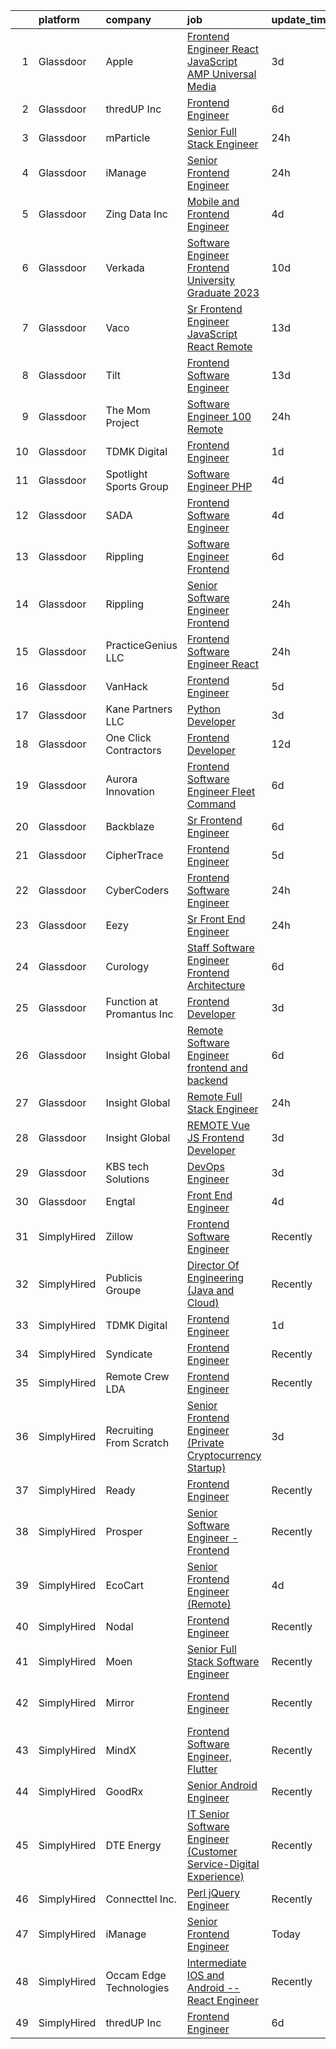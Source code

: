 

|    | platform    | company                   | job                                                                                                                                                                                                                                                                                                                                                                                                                                                                                                                                                                                                                                                                                                                                                                                                                                                                                                                                                                                                                                                                                                                                                                                                                                                                                                                                                                                                              | update_time   | location                   |
|---:|:------------|:--------------------------|:-----------------------------------------------------------------------------------------------------------------------------------------------------------------------------------------------------------------------------------------------------------------------------------------------------------------------------------------------------------------------------------------------------------------------------------------------------------------------------------------------------------------------------------------------------------------------------------------------------------------------------------------------------------------------------------------------------------------------------------------------------------------------------------------------------------------------------------------------------------------------------------------------------------------------------------------------------------------------------------------------------------------------------------------------------------------------------------------------------------------------------------------------------------------------------------------------------------------------------------------------------------------------------------------------------------------------------------------------------------------------------------------------------------------|:--------------|:---------------------------|
|  1 | Glassdoor   | Apple                     | [Frontend Engineer  React  JavaScript   AMP Universal Media](https://www.glassdoor.com/partner/jobListing.htm?pos=103&ao=1110586&s=58&guid=000001828168107a82c55a7754a783a8&src=GD_JOB_AD&t=SR&vt=w&cs=1_ffc4a76f&cb=1660028457460&jobListingId=1008054989868&cpc=F41FEAB56D215062&jrtk=3-0-1ga0mg45jklsu801-1ga0mg464gajv800-e5ef1dedff027660--6NYlbfkN0BvKrLyj5gPmtZO9T8euul8TCxuuKNOtzRJOomxnwSEodTz2Bc-sPZlC5mDe-NOaJjYIQikQ9Ep4TzSqGzPSqOkqOIoabUruQreZnw1nni-Idlo1byW5KnsqOjBh2dFey3WWQxIEZvkQrpFPoPp0a4dhv9N-UxpRJfzFuSetpqJHXh4qrJngrzAVFVoa9cK3biB8QUFNJjKnxLChpVWV0GAcyN-XgUZhM4Tu95IwYTWBQo5_91Ksf_CioHh3UnmlSdFcKXTHH3wQPHaFE_xhleweVRvqx8kBOVn9WKjgy6_J_Q7sk_fpUOk9XHjlqKZd8jLoiEOLGhfXYRAVqARjBc7R72dUtFW8aeLXyOKu3Jb1ffQ585LAHbT0v7yoBkdytSk3Bwl6Vy0T3wntAHPZDh0jHkKWlCaML0xuqyXKVS_EMgE9wZYe7sSqXjFcKN0PU6o2aRkKUJKsUeQoWS1HjcWekCg_lB1k8wCY4pgzI7JEls2WMX67oC4PO1KHlrhCUwv8l9W1BfIxEWS_VRYLZqcAixLqkhFAlczQ_P__aHQk67NBrrgksJZFQ5nrkEU4SsUNNxTaAQmRWGfe0LfpMXfpIAXR-ATUJCrR1w32bGYOsvefYhf9_YeX3o9zhyerL91hpvD_P3JQRtdG5of7z3jnWx8IWE4wy8ELa17jlP2JtC_2fJdhOHWrLfcXHisyI86Mh0S5iiK-pYhfk2N93RKQ438AommXeqZvrPMLhp84vB9L8ueB9KNwm2y3vbtDPi16bEll1KZY_knsVX3EOSZTltrO5IUv-MbhC39eVMlMvi4TeEg5DfvCBfK8j-6UXqTCky4vg2-OpCKOLBYviWU9P0XqDYTA8z1H8dLG7PB7UJ2wEX9XBAljTm9Oa6vSfHls8CCxVerlOAySCGGB9L8x-dB26-uSw0pOECCs_ZDUSUvWZO2b2jWiP7-iX-Vt_HaE1Zx5UaTP553yVZP1vXEjDsKouO05_Wj0pbul_J8F-iCHaPOaoAS) | 3d            | San Diego, CA              |
|  2 | Glassdoor   | thredUP Inc               | [Frontend Engineer](https://www.glassdoor.com/partner/jobListing.htm?pos=113&ao=1136043&s=58&guid=000001828168107a82c55a7754a783a8&src=GD_JOB_AD&t=SR&vt=w&cs=1_14545646&cb=1660028457462&jobListingId=1008048313764&jrtk=3-0-1ga0mg45jklsu801-1ga0mg464gajv800-4bf6c360fd6832a1-)                                                                                                                                                                                                                                                                                                                                                                                                                                                                                                                                                                                                                                                                                                                                                                                                                                                                                                                                                                                                                                                                                                                               | 6d            | Remote                     |
|  3 | Glassdoor   | mParticle                 | [Senior Full Stack Engineer](https://www.glassdoor.com/partner/jobListing.htm?pos=108&ao=1110586&s=58&guid=000001828168107a82c55a7754a783a8&src=GD_JOB_AD&t=SR&vt=w&ea=1&cs=1_9fc97b2b&cb=1660028457462&jobListingId=1008060678077&cpc=4B86475FAF393599&jrtk=3-0-1ga0mg45jklsu801-1ga0mg464gajv800-16b993c3deab13cf--6NYlbfkN0As4jd5aSKiW_uIisjgg29AJq4kDcBvocvbMwgV2qt84RZnmGr_1l1iBSOC78XtD-ieKEvIY9gNBg88atMD_yTEvmNkWBZzXqxglfcxPTSDRMGlkRP8QNWV0_ntJnsE9CWGN-5z7NzG8axF4ezqIljLiZ1IR3NE82Zg9VjW07YzshrR-P4sXgA8BdTkzwIMamYHrV36WU-FSpCxSrqLM6jotbc8TnprZvtrmSnBsqS8yxBsW69mCjKNHNvbVUa41CVW1XVGro3W0YXqQVElgit6pOMan2FMrKBbnZMV2JJV9yncojQiQc-krnr0F1FHgJLo10GBlYd82RM6zwQ8aLTW5Eit28OeRAHD7OP0drZKHUXLj_kvsliIDTqGAiuRECTWp9xoO39Xwjk1-lsxh6zo-lrrczE-LMRFR5Y73c2gIFHBcYGhfS_zo2XyUs4MKRqa9lJjBgkDfKBfZoHu7qJwdJcmwN9uiN399EX1XHJ5qcZeOy6vODY2sD6Bg90ZnDi2sW4QZXXK9bOhWPGzHFYO)                                                                                                                                                                                                                                                                                                                                                                                                                                                                                                                            | 24h           | Remote                     |
|  4 | Glassdoor   | iManage                   | [Senior Frontend Engineer](https://www.glassdoor.com/partner/jobListing.htm?pos=123&ao=1136043&s=58&guid=000001828168107a82c55a7754a783a8&src=GD_JOB_AD&t=SR&vt=w&ea=1&cs=1_93724a7c&cb=1660028457463&jobListingId=1008060490484&jrtk=3-0-1ga0mg45jklsu801-1ga0mg464gajv800-356bdf717fb31e22-)                                                                                                                                                                                                                                                                                                                                                                                                                                                                                                                                                                                                                                                                                                                                                                                                                                                                                                                                                                                                                                                                                                                   | 24h           | Remote                     |
|  5 | Glassdoor   | Zing Data  Inc            | [Mobile and Frontend Engineer](https://www.glassdoor.com/partner/jobListing.htm?pos=126&ao=1136043&s=58&guid=000001828168107a82c55a7754a783a8&src=GD_JOB_AD&t=SR&vt=w&ea=1&cs=1_8d11994e&cb=1660028457463&jobListingId=1008053391249&jrtk=3-0-1ga0mg45jklsu801-1ga0mg464gajv800-079892801db4b23c-)                                                                                                                                                                                                                                                                                                                                                                                                                                                                                                                                                                                                                                                                                                                                                                                                                                                                                                                                                                                                                                                                                                               | 4d            | Remote                     |
|  6 | Glassdoor   | Verkada                   | [Software Engineer  Frontend   University Graduate 2023](https://www.glassdoor.com/partner/jobListing.htm?pos=124&ao=1136043&s=58&guid=000001828168107a82c55a7754a783a8&src=GD_JOB_AD&t=SR&vt=w&cs=1_98c90b09&cb=1660028457463&jobListingId=1008038920471&jrtk=3-0-1ga0mg45jklsu801-1ga0mg464gajv800-76b9207756f79568-)                                                                                                                                                                                                                                                                                                                                                                                                                                                                                                                                                                                                                                                                                                                                                                                                                                                                                                                                                                                                                                                                                          | 10d           | San Mateo, CA              |
|  7 | Glassdoor   | Vaco                      | [Sr Frontend Engineer  JavaScript React    Remote](https://www.glassdoor.com/partner/jobListing.htm?pos=107&ao=1110586&s=58&guid=000001828168107a82c55a7754a783a8&src=GD_JOB_AD&t=SR&vt=w&ea=1&cs=1_9a3ba1a4&cb=1660028457461&jobListingId=1008031194896&cpc=8795CF9063CD573D&jrtk=3-0-1ga0mg45jklsu801-1ga0mg464gajv800-0ac1d095036e0c2f--6NYlbfkN0D_sybMACCpf9B-677oK5j6rPldVB6BlrVvFjO_o-GJZbzuF-qh4PxErFUqfUsv_6tHpaGAjNec2kykbAi7NuC3xsFkOAoxg72hdh_QcjksI1d5EhjzP8hV6H2vu7d3MYXK5QZN9jWKdod6VRSNLU7kLlQ4pSg54IygaAmIJY6XzlQZAoUTztX7aWc0__hy0m7Af8NzQxx_MqUPOQx0NViWZLsrP8VlNlkcaLBpvFTgN6ME4YNX7tpMl566zXutXo7pSd7aM4XHF4jEhCjR_KukdDH-vKV9-CDrHEWHrqVoWMz5vR4kiR0AakKyCXNT4MNg996ylnVkhTPq-vzeD1Jnru8iHMTtqOIx2J6pUeR8omy4hYSyrXgQiqAH_dBD3RI-NLAVuN1KOXSM_buZURkZFBMlkjVMzJsRLw7Db6itoDQdnMWf1ECfqdcKSCWfnwtDAzG1rQOv3BILLN0Fp1zciOkgYQGaudAekpNTxyxAkCqWzwavDz5FgAqkX81mOy8UNL9mhMP3j4FDFDr9RzHnw4P30_SaHhK-imxHMVkpMA%3D%3D)                                                                                                                                                                                                                                                                                                                                                                                                                                                                          | 13d           | Remote                     |
|  8 | Glassdoor   | Tilt                      | [Frontend Software Engineer](https://www.glassdoor.com/partner/jobListing.htm?pos=129&ao=1136043&s=58&guid=000001828168107a82c55a7754a783a8&src=GD_JOB_AD&t=SR&vt=w&cs=1_96da1e63&cb=1660028457463&jobListingId=1008030792660&jrtk=3-0-1ga0mg45jklsu801-1ga0mg464gajv800-ebae5a08da702aee-)                                                                                                                                                                                                                                                                                                                                                                                                                                                                                                                                                                                                                                                                                                                                                                                                                                                                                                                                                                                                                                                                                                                      | 13d           | Remote                     |
|  9 | Glassdoor   | The Mom Project           | [Software Engineer  100  Remote ](https://www.glassdoor.com/partner/jobListing.htm?pos=101&ao=1110586&s=58&guid=000001828168107a82c55a7754a783a8&src=GD_JOB_AD&t=SR&vt=w&cs=1_9eb6d035&cb=1660028457459&jobListingId=1008060831082&cpc=1120CD366D53BFD9&jrtk=3-0-1ga0mg45jklsu801-1ga0mg464gajv800-acd80b9cc5a806e1--6NYlbfkN0BDp_epf89aHDQhKpPegNJQ_ldQpEFZQsM9OcONMGxWx6pU56EKHF58QjVdAUvn2gVxaSg2G5bZNzDAjOOxqMf86v1A1c6CLP8mu1Zgs3ueKH6X93R_4ptPqpJ5xiS6qqRRM1l9Y0ONTW3JhE5S8JlOIriSYAG90-IVbXiD0_FnziNwz3JsD90CyGPlExRVwibXJOHzNWp9DJ5QoZQoFtVRaduhdKYBh4ckwRvPAAYZhGGNBtYqfhTU4Idj6vI1HT-8tCO-shKgENCXv-dmsGDc_m1Mimhn6hDVfvx4k2-Ifq3pTNr1EHUpPfhIuv-osVGQJhB55iv-MfjEPJIhYvHTW6HvEY5fbHCtswl2Nr7gwxVV9ZCoPC-K_g8Imn7_mBe7_Djv-1uoA_P0jSw1jMmKQZMD2G1QCHOB-4B9Lx10b2QdL3YxosOwsLFab59wdg8UfzV022ukMaiUaNpU36uFbuj6C_UG1Gu8EIxTACFvn7TQZdfYAfa07t8hbwdjz_8mOwEYnJcpq_9QoCqvGbEv9_zDevloH2D0qTg3x71uZd2Or_t4nm2b_lXubCoM5cENdT4Liv-PBA%3D%3D)                                                                                                                                                                                                                                                                                                                                                                                                                                                                | 24h           | Remote                     |
| 10 | Glassdoor   | TDMK Digital              | [Frontend Engineer](https://www.glassdoor.com/partner/jobListing.htm?pos=115&ao=1136043&s=58&guid=000001828168107a82c55a7754a783a8&src=GD_JOB_AD&t=SR&vt=w&ea=1&cs=1_8fdf7c41&cb=1660028457462&jobListingId=1008058226524&jrtk=3-0-1ga0mg45jklsu801-1ga0mg464gajv800-ff64a2d30a04bba5-)                                                                                                                                                                                                                                                                                                                                                                                                                                                                                                                                                                                                                                                                                                                                                                                                                                                                                                                                                                                                                                                                                                                          | 1d            | Arlington, VA              |
| 11 | Glassdoor   | Spotlight Sports Group    | [Software Engineer   PHP](https://www.glassdoor.com/partner/jobListing.htm?pos=110&ao=1110586&s=58&guid=000001828168107a82c55a7754a783a8&src=GD_JOB_AD&t=SR&vt=w&cs=1_4e5a4e41&cb=1660028457461&jobListingId=1008054420472&cpc=9DC6E4D8324653EE&jrtk=3-0-1ga0mg45jklsu801-1ga0mg464gajv800-3af5e16f1f754961--6NYlbfkN0DG4ntHtB_rMsnfhgmnSvK2brktLme1L4SiDeJjQ-izrVOLqRJ5-yjEhSyAj73O13TCxVdkS1CXGe_7pV_OTuP4FkrAaYlfqkWruwadVnGCUoxAsnrNrYZ98jYrDcutsdGBeVjkjXHMkak_0nBcGP4vNDMEY1-1u4Dp5-YpXQdBIrUl_fpJ5XAXLQ5Hz0eEKS04iOoNZ9HXlFtr6fEolWC_P442D95v8GgtFuK5jr_9mKqu5RG8l_KJYoIxxIIKOA5DC6MY3alCTAhR39CjwtSOg1F1O7mVzcguIR7BD6u5EahDbVF1UCr2Pmz4LoaZiRKqhlfH3V8iEmL4ghcaXDIAVxjGuCtm6rEd2LBBJ0Ocb2eqn4szm8Pgulo3pEnHjVHQttepeDdjhPTzewwMJSMril9A-XYIno2_laz5En2WQ-d8UFN5mnDv4h_iDGtcd3v_haXWGQLVM29SYzm0BOQC7ZWFK5dUC5eB_6x8QttlyErxQw1dLjZBpUrw5gn51xZpFHvTSwFE-1zNhiQeGqTvFfBMHQGEv4lWqe-qTD2Y5sUO0sujvEMmk-yD_N8w8GuAcHaZXkeePcd4myxO-Zp_d12dxQvWeBf_f1NY8kVnHt-1zqCOVJpihZxJ62HrUxjRnjsvnVvzwMkCPT211fifsrNGKYuWsZG-tkO6KE8UvHkUYcoRWMkUKDC6UL14F_CejZF08779-qLGmyxnYJLTRpvCQGauolcqEFQKyzRtQn7w9Z1RIe4wL4zfHAtiHrrH7gA6wfR8QVR3xuz6qP25dlme3qWiBVc7zlRydvL5vnJCxNHHgBtlVPTx6V1Zz_DwHzK24NPNjKGC0rG25TTXhV9RT1U54PGnmraIzMGyK31eNsAnEXehO3SG9SV0UgXKH7Fu3zXVb--vKk9WvHxEgo8rv_PJsp8qVJ8OIpPNaBbq8yo8UtIdhEw5NkKfTXEM9S1ad57Eo5vPTZKCwqr5S0NSNIPkv0ip-fMDNv8fqA%3D%3D)                                        | 4d            | Remote                     |
| 12 | Glassdoor   | SADA                      | [Frontend Software Engineer](https://www.glassdoor.com/partner/jobListing.htm?pos=119&ao=1136043&s=58&guid=000001828168107a82c55a7754a783a8&src=GD_JOB_AD&t=SR&vt=w&ea=1&cs=1_a87ce8ad&cb=1660028457462&jobListingId=1008054167836&jrtk=3-0-1ga0mg45jklsu801-1ga0mg464gajv800-8ed830b48aabd828-)                                                                                                                                                                                                                                                                                                                                                                                                                                                                                                                                                                                                                                                                                                                                                                                                                                                                                                                                                                                                                                                                                                                 | 4d            | Los Angeles, CA            |
| 13 | Glassdoor   | Rippling                  | [Software Engineer   Frontend](https://www.glassdoor.com/partner/jobListing.htm?pos=125&ao=1136043&s=58&guid=000001828168107a82c55a7754a783a8&src=GD_JOB_AD&t=SR&vt=w&ea=1&cs=1_ad995d98&cb=1660028457463&jobListingId=1008048339788&jrtk=3-0-1ga0mg45jklsu801-1ga0mg464gajv800-ebcefbacf50529ee-)                                                                                                                                                                                                                                                                                                                                                                                                                                                                                                                                                                                                                                                                                                                                                                                                                                                                                                                                                                                                                                                                                                               | 6d            | New York, NY               |
| 14 | Glassdoor   | Rippling                  | [Senior Software Engineer   Frontend](https://www.glassdoor.com/partner/jobListing.htm?pos=120&ao=1136043&s=58&guid=000001828168107a82c55a7754a783a8&src=GD_JOB_AD&t=SR&vt=w&ea=1&cs=1_ecbf7899&cb=1660028457462&jobListingId=1008060449910&jrtk=3-0-1ga0mg45jklsu801-1ga0mg464gajv800-7a857327fafb1316-)                                                                                                                                                                                                                                                                                                                                                                                                                                                                                                                                                                                                                                                                                                                                                                                                                                                                                                                                                                                                                                                                                                        | 24h           | San Francisco, CA          |
| 15 | Glassdoor   | PracticeGenius LLC        | [Frontend Software Engineer  React ](https://www.glassdoor.com/partner/jobListing.htm?pos=121&ao=1136043&s=58&guid=000001828168107a82c55a7754a783a8&src=GD_JOB_AD&t=SR&vt=w&ea=1&cs=1_1cd30d85&cb=1660028457462&jobListingId=1008061171963&jrtk=3-0-1ga0mg45jklsu801-1ga0mg464gajv800-1810a164dc486582-)                                                                                                                                                                                                                                                                                                                                                                                                                                                                                                                                                                                                                                                                                                                                                                                                                                                                                                                                                                                                                                                                                                         | 24h           | Remote                     |
| 16 | Glassdoor   | VanHack                   | [Frontend Engineer](https://www.glassdoor.com/partner/jobListing.htm?pos=117&ao=1136043&s=58&guid=000001828168107a82c55a7754a783a8&src=GD_JOB_AD&t=SR&vt=w&cs=1_3e4e2121&cb=1660028457462&jobListingId=1008051122685&jrtk=3-0-1ga0mg45jklsu801-1ga0mg464gajv800-79b2f527b4dc7fc7-)                                                                                                                                                                                                                                                                                                                                                                                                                                                                                                                                                                                                                                                                                                                                                                                                                                                                                                                                                                                                                                                                                                                               | 5d            | San Diego, CA              |
| 17 | Glassdoor   | Kane Partners LLC         | [Python Developer](https://www.glassdoor.com/partner/jobListing.htm?pos=105&ao=1110586&s=58&guid=000001828168107a82c55a7754a783a8&src=GD_JOB_AD&t=SR&vt=w&ea=1&cs=1_17c413f6&cb=1660028457461&jobListingId=1008056240449&cpc=1FDE87803EF93CD3&jrtk=3-0-1ga0mg45jklsu801-1ga0mg464gajv800-1caad45a237b9ea5--6NYlbfkN0Cqv0TaXB1315BlNYUUsQBwFmZaS8YmtZW0EaZAmkSQkI28q_hhin9lCU3T-oIx3FmsRGBG9WLCdnsAk6l-aI6Art411ss9dr51mOUDDBFBibARVZ8Zub-xF5UHkzyqhuSDmAAWoaOiqASHow-a6yMiw_ZUlwKTcZddGlN5LMnlXVFEUuSr6Uy-SptqLxNKbXpqR2TxLWqW-LLrnWSaR37y7D7BjKUxnsNUOQkRYgv2Hf5fO6pbIlxk1qqdEnkDkkZAQSQZPRFIC1sXgnOYwTklJX8kWVTHCzajoLt9Tck_AFF61B3UzANRx_z5lGX_Cn24NaIhj9rRkKrA-LR_47ktFJBnu4LrdaKNEowkknvpM0R60kYSPNaUWq03WtiPSvaiz1pUFP__wq3E8NilXD4KHrcgdpJZ9EB2Qy-lICjHEXad2xGopBtl-vapFBlqHI-P-_yrysQTmrK5QStTz0Zk5IoA6PnoiwiMCtcAXzMxviEL3vP3X8Q_OFYOB8ewa0voldHS41RTrV0daIA9LbF8)                                                                                                                                                                                                                                                                                                                                                                                                                                                                                                                                      | 3d            | Remote                     |
| 18 | Glassdoor   | One Click Contractors     | [Frontend Developer](https://www.glassdoor.com/partner/jobListing.htm?pos=116&ao=1136043&s=58&guid=000001828168107a82c55a7754a783a8&src=GD_JOB_AD&t=SR&vt=w&ea=1&cs=1_e232d8de&cb=1660028457462&jobListingId=1008032829999&jrtk=3-0-1ga0mg45jklsu801-1ga0mg464gajv800-9570e631d3e99477-)                                                                                                                                                                                                                                                                                                                                                                                                                                                                                                                                                                                                                                                                                                                                                                                                                                                                                                                                                                                                                                                                                                                         | 12d           | Remote                     |
| 19 | Glassdoor   | Aurora Innovation         | [Frontend Software Engineer   Fleet Command](https://www.glassdoor.com/partner/jobListing.htm?pos=128&ao=1136043&s=58&guid=000001828168107a82c55a7754a783a8&src=GD_JOB_AD&t=SR&vt=w&ea=1&cs=1_acbed83b&cb=1660028457463&jobListingId=1008047215371&jrtk=3-0-1ga0mg45jklsu801-1ga0mg464gajv800-fb3fa1a424d1f368-)                                                                                                                                                                                                                                                                                                                                                                                                                                                                                                                                                                                                                                                                                                                                                                                                                                                                                                                                                                                                                                                                                                 | 6d            | Mountain View, CA          |
| 20 | Glassdoor   | Backblaze                 | [Sr  Frontend Engineer](https://www.glassdoor.com/partner/jobListing.htm?pos=127&ao=1136043&s=58&guid=000001828168107a82c55a7754a783a8&src=GD_JOB_AD&t=SR&vt=w&ea=1&cs=1_f4485014&cb=1660028457463&jobListingId=1008049006632&jrtk=3-0-1ga0mg45jklsu801-1ga0mg464gajv800-445c729edbd07e00-)                                                                                                                                                                                                                                                                                                                                                                                                                                                                                                                                                                                                                                                                                                                                                                                                                                                                                                                                                                                                                                                                                                                      | 6d            | San Mateo, CA              |
| 21 | Glassdoor   | CipherTrace               | [Frontend Engineer](https://www.glassdoor.com/partner/jobListing.htm?pos=118&ao=1136043&s=58&guid=000001828168107a82c55a7754a783a8&src=GD_JOB_AD&t=SR&vt=w&cs=1_04b40b45&cb=1660028457462&jobListingId=1008049986571&jrtk=3-0-1ga0mg45jklsu801-1ga0mg464gajv800-5a5f0582cf1610b7-)                                                                                                                                                                                                                                                                                                                                                                                                                                                                                                                                                                                                                                                                                                                                                                                                                                                                                                                                                                                                                                                                                                                               | 5d            | Remote                     |
| 22 | Glassdoor   | CyberCoders               | [Frontend Software Engineer](https://www.glassdoor.com/partner/jobListing.htm?pos=109&ao=1110586&s=58&guid=000001828168107a82c55a7754a783a8&src=GD_JOB_AD&t=SR&vt=w&ea=1&cs=1_9a692ae8&cb=1660028457462&jobListingId=1008060675697&cpc=6FC5BA77C9A4CD78&jrtk=3-0-1ga0mg45jklsu801-1ga0mg464gajv800-a7e18ca6278e704b--6NYlbfkN0CpFJQzrgRR8WqXWK1qKKEqALWJw739KlKqr2H-MSI4eoBlI4EFrmor2FYZMP3muM0Ub0ZhMW8URc0oHunfRCAnKeadCi6hQMXRmDLuRxBJbdPj4jFh6h051Ar1wBMc15VJabsJIoNulDme8whLnA2jJ9tUl3A0KTJG700Rvzc8VxrSgvCPbRyMhAaBRc5jPSIQ-c58l7urycFa785jQIEr43mpI-ttvW8Aonu75bfqda_pAKLpCo6Bjtu0JGpJfEm2HpbTUxEDeoLDDeXjZXTRHnEFNTkXIAHkZ95OgdkKNzhCNF55YajFn00ucvL-pOTjUxPXjPGr-KfDabBGszsmJCSBk-PpvWDPv0x7uSBYqGBFXrGLNI75uVyfu5d6y8-TWQHiF6K1ILcGUgidfdP4R4XCynonU07RM755HXmQ3cV8by-n-qTpNIt252RthA0fKvbiAXUYQBm3XXjdHt3dxSSSZxKGi1JoCvUBllYFd3hVIA61Wep5hdX6nl2VQJmNskqkzNMHh1y0TjqQIteMWPguAfH6fT3DhXJEquYJomcnPMvcoh_Z6C-np0GJcy2rGwdN0DBaJ_ntNB-PMtNjVkAYkpopDBhRZ1jp92qnyoJw44HSzEh1uVeP3VidHPiEaoyQOYvZ0BDBMhHA_1Bw7Xf61NYr2IYj6_kJtdLR50IP7v05O9rmufVoozRNnGSyjKy0X6_Yb6Xq77aUL1mIHzauKm65znC3vRbZRHgVfH8gGaM1ql8gXWrK_09xrVBmEr_U79AIvDM7DRiWSN5ZncaLrB2kTRy_AfR5Mn_FSvG6eZp6Yl53N8WgAqMjvz3auDLFV99eDM-HSjCmBlRFE7x5DqOkki5hJS7IJVCaD-to3r_YW8faH-ePkEuNEtJTpmHK_Xb4kCg-q_obQUhr2Q25eq0nXJANxZ5kFGTcr4td3Twowg7D6eB_E4oWe3Xjnn9neP2DadcfZsJ8XMt6Nh4cqNP6pdDBjtwLcRze2Q%3D%3D)                                | 24h           | Santa Monica, CA           |
| 23 | Glassdoor   | Eezy                      | [Sr  Front End Engineer](https://www.glassdoor.com/partner/jobListing.htm?pos=102&ao=1110586&s=58&guid=000001828168107a82c55a7754a783a8&src=GD_JOB_AD&t=SR&vt=w&ea=1&cs=1_0c908e54&cb=1660028457461&jobListingId=1008060479302&cpc=FAE5E775D180B2FB&jrtk=3-0-1ga0mg45jklsu801-1ga0mg464gajv800-05ac0afc7f7fde9d--6NYlbfkN0BdDHiSlq2TKVYTvK036ioTcRDjelCKzvFOpLFiF--0iSZ_aPeCW5NVFLeDaVrrC6epAkh6QfVpR9BRpnZYXwc1NKC5erMdJQluoLgrZEy4QsODGt7Tqel4mvPFlnMKG9gvyGfhrPQmXUxodxJwu78I5ZNyd_2skDsmN1AZQe5ExmEkOnFIe585AbEzEL-WAhw2bZ3Fz0LFXkUscP6zj-7myGeoMT-_VXoX4CCmWvaR5QHBOdItfAxs5zruTpR3YcVmIiGF1s-qmxPM0r3L_VR7LbhNmBRmeVozQjaTHiov5hpI5xYyaejrjs2IGiK1XUMYUIknDQSShuQnfXsd4VS5gClj9BYynXoyweehCWX5fS6Vr5tYLRbzuQzbVrBHzOkcP6cf4tD2_S_9wOXIGAYneCSqc4KFnl9-tXxCmdHRO6KhZg83x1lFlqo0OkGcVqx5wgkdSALGo9eBgrqP6r_49zHs79ZbLu8dBOeAtDBBz7YLvy5osvsa1xgl6752ZEY%3D)                                                                                                                                                                                                                                                                                                                                                                                                                                                                                                                                                  | 24h           | Remote                     |
| 24 | Glassdoor   | Curology                  | [Staff Software Engineer  Frontend Architecture](https://www.glassdoor.com/partner/jobListing.htm?pos=122&ao=1136043&s=58&guid=000001828168107a82c55a7754a783a8&src=GD_JOB_AD&t=SR&vt=w&cs=1_f72ad18b&cb=1660028457462&jobListingId=1008047569908&jrtk=3-0-1ga0mg45jklsu801-1ga0mg464gajv800-69bbfdd46e7f5c11-)                                                                                                                                                                                                                                                                                                                                                                                                                                                                                                                                                                                                                                                                                                                                                                                                                                                                                                                                                                                                                                                                                                  | 6d            | Remote                     |
| 25 | Glassdoor   | Function at Promantus Inc | [Frontend Developer](https://www.glassdoor.com/partner/jobListing.htm?pos=114&ao=1136043&s=58&guid=000001828168107a82c55a7754a783a8&src=GD_JOB_AD&t=SR&vt=w&ea=1&cs=1_cb58059e&cb=1660028457462&jobListingId=1008055459244&jrtk=3-0-1ga0mg45jklsu801-1ga0mg464gajv800-8269207718497c75-)                                                                                                                                                                                                                                                                                                                                                                                                                                                                                                                                                                                                                                                                                                                                                                                                                                                                                                                                                                                                                                                                                                                         | 3d            | Remote                     |
| 26 | Glassdoor   | Insight Global            | [Remote Software Engineer  frontend and backend ](https://www.glassdoor.com/partner/jobListing.htm?pos=104&ao=1110586&s=58&guid=000001828168107a82c55a7754a783a8&src=GD_JOB_AD&t=SR&vt=w&ea=1&cs=1_a7b17527&cb=1660028457461&jobListingId=1008047076237&cpc=C4A69CCDBB3B9599&jrtk=3-0-1ga0mg45jklsu801-1ga0mg464gajv800-9fbca1b29b659b59--6NYlbfkN0BKkHZu3wF05EeDimN_p6sYpKCMArvwa95YdH7UpkaBCi52Bcb3JNt30QsYNOqnbglUdE37R64u96seInmHWiFBPptYFQm96TkzNe10qCw613b6CVzeZ_1y-Vod62XGXcrWhA-hwYr6PwovufsFqT2Q93Bc-yDrMrp5Qx6H-5NHcKvsy4ujVczfQJKu1KFlSQyH2fc7yqNGD5SqDMy2RbWBZFPJ4Oa-FuRnCoS90hgxV-CbAag56XdThAEsJhEPPOE4hvepPin7TnIXn3TIfV_U0Fm6KtI5vbpqWkSLMR3fgkWvGKk77-KMZN6-W6A_5WVhA_mK8fCQViK6nY35TECaO2MfV5sCxCadVcSQDsEl8qhxIcJKZXSpfCjW79b_QrInXUULRLu49oOTZTNWRne4W5EMmHIdIg5p0z2cExmURcYvFUrUF-CjYkP_Psv3_BlBHYtP0INDoOkxhpqJuaMElDmmWKWsmaLxtl0Mt_EqOmQo9MN7pQ-rlNU-VhsAYbRtniaNyU6TBY4zCu_ncGclrIt-dV5r-Brrhd8eQgp1Kg%3D%3D)                                                                                                                                                                                                                                                                                                                                                                                                                                                                           | 6d            | Remote                     |
| 27 | Glassdoor   | Insight Global            | [Remote Full Stack Engineer](https://www.glassdoor.com/partner/jobListing.htm?pos=106&ao=1110586&s=58&guid=000001828168107a82c55a7754a783a8&src=GD_JOB_AD&t=SR&vt=w&ea=1&cs=1_070c8801&cb=1660028457461&jobListingId=1008060567311&cpc=56C4EA4A1A191A49&jrtk=3-0-1ga0mg45jklsu801-1ga0mg464gajv800-77c128d5f1d022cd--6NYlbfkN0BKkHZu3wF05EeDimN_p6sYpKCMArvwa95YdH7UpkaBCobj99dZAfyu9JevU964-bKE2AgXzjgSYiAgVc4vMPxgee7dZ9zCuyPBC9nmwybpvIwcLu5FECchxBD_zO7BB9I0Eyw3TIhwakHGdd7aa6D9u5wn6jRth7AJDQ4cTIbaWM6hfUx4LwVaZw9kWar-oapiALWQZuoOklHSGODA48jsAnK5Nh4i7OydjmfnVpPjZEEZyiT9ZNJ7H2cnGLjnuN_xlMU-JWXsfz07i79rbZukXKz9y6-qJBMNoNfkKU0D6UjmLA37fAFtsh0LCQE0vLoJJTyCPmf9G8drFp8tOwSWHU5fQcNyAmiQE8q_0EBoPrplPq35J-wrZCk4E7KHuFtPcU30cgD3zy92C6f7bTlBsKgOiFrFwDszDyuLEpYBl_pPSQ7-a_DI8W0kqYwyvl97fZHMoQB_GiWuq0My8iTHIcx7QvgIYRB10_VwOTDIYuf2poBCX7R05BhlnxAZJ0zraJe6JnhQ8PpC9Nl6ImiK)                                                                                                                                                                                                                                                                                                                                                                                                                                                                                                                            | 24h           | Remote                     |
| 28 | Glassdoor   | Insight Global            | [REMOTE Vue JS Frontend Developer](https://www.glassdoor.com/partner/jobListing.htm?pos=112&ao=1110586&s=58&guid=000001828168107a82c55a7754a783a8&src=GD_JOB_AD&t=SR&vt=w&cs=1_1f8d7fd3&cb=1660028457462&jobListingId=1008056088949&cpc=654405A9B1E0A9F5&jrtk=3-0-1ga0mg45jklsu801-1ga0mg464gajv800-ea9a5954a7ce9d2d--6NYlbfkN0BKkHZu3wF05EeDimN_p6sYpKCMArvwa95YdH7UpkaBCqc7l59ErwqcTsR2JSgvf-011uN5p5z_980qia7_m1DdXDufHdeArx4C7m-vpMEr_eId09GGTuASHabT3ioU7SwOjpuMmZ65nYZm2xoecbOwVjNqEPpRHvDJOAIoYSWN4jKk8wBtiADC0fYBRxbiC4IEYSvWEsO1z6P0FdFYxzwqAODTeVs9Jrvkjk7CLTn2d7LHROmvrZaWhmK0DPoIh-3v0C0IGZxLX7Kf2ewAAFCkcvfVK4RooTrSAz4Q1lkmf5oy8kNOJ1E1FhV9GAXpFpKFv4PiLTLIz96hbajpOqzMMp644LjxonCr-vCtTwDdjuDqQy1yUsxRA1FAGariFKRao8bFdrTzeP7heuhLDnYHqMr1BbDoNuE9f1-ZYCA2zBNwfeeSLhM95arpzohFYN0gOjvWNLNxEh9ilhJlOfO_CwackRDhw6fPmSd2YzlPPw%3D%3D)                                                                                                                                                                                                                                                                                                                                                                                                                                                                                                                                                               | 3d            | Beaverton, OR              |
| 29 | Glassdoor   | KBS tech Solutions        | [DevOps Engineer](https://www.glassdoor.com/partner/jobListing.htm?pos=130&ao=1136043&s=58&guid=000001828168107a82c55a7754a783a8&src=GD_JOB_AD&t=SR&vt=w&ea=1&cs=1_46b45735&cb=1660028457463&jobListingId=1008055608634&jrtk=3-0-1ga0mg45jklsu801-1ga0mg464gajv800-60570d9cc3413f1f-)                                                                                                                                                                                                                                                                                                                                                                                                                                                                                                                                                                                                                                                                                                                                                                                                                                                                                                                                                                                                                                                                                                                            | 3d            | Remote                     |
| 30 | Glassdoor   | Engtal                    | [Front End Engineer](https://www.glassdoor.com/partner/jobListing.htm?pos=111&ao=1110586&s=58&guid=000001828168107a82c55a7754a783a8&src=GD_JOB_AD&t=SR&vt=w&ea=1&cs=1_7d75349e&cb=1660028457462&jobListingId=1008052522774&cpc=3BA4CE39D5B5DEF5&jrtk=3-0-1ga0mg45jklsu801-1ga0mg464gajv800-71a444158f5699fe--6NYlbfkN0B7Z8t6fEMDh_BTkcJVPNJicKvZQEBTy5HSwyHa20ewqmyfWNXjNsfvmtdqiCQm-EzowJKotOv_WjYgXr6s0thNrtR8Nf5EbUKEt6ppAYVG2-AQo-x4g793sW2LOxDCt1n9wIYQsco9lmZbJ6U4qZeSMoRdJ9bloGCf4MOchqSjPEb1e5ShRIiaHCrC02WA4DsioQEb77oLh7AHsZhmD4EdO3XDN2iQv4KTQPpSe6JPLsmB_aY0wYppC4qclSkTkfB9ZgwLqsuiF-rxbRrFHCYUGXNYTz4FJihO88sPp5j864AHcae_YqabjBxukpBgRRPI6mOSWr1AAGrPVg01_f0Kmq5T3s0ZXpqjkPIFlQruC2aTtxc1Ix7AwuRFWVPqRbYWUfmKQevEo1qwkC_7RJ1Ld9NZfXazCmwDT-Z1l4n6_B6zFxDPo5n-_qqLwWZyHH_8-O_NqaCJ1skPy-_NeWOmlP-_Efs3XcIcsjKxqlt6klxXcF_UuzlSQ_o96v40LM0%3D)                                                                                                                                                                                                                                                                                                                                                                                                                                                                                                                                                      | 4d            | Remote                     |
| 31 | SimplyHired | Zillow                    | [Frontend Software Engineer](https://www.simplyhired.com/job/lkImpF3Kk1da9Ea4567qzxmERKxvDVcCVZSZarlV-OsULUs7p46mJg?q=frontend+engineer)                                                                                                                                                                                                                                                                                                                                                                                                                                                                                                                                                                                                                                                                                                                                                                                                                                                                                                                                                                                                                                                                                                                                                                                                                                                                         | Recently      | Remote                     |
| 32 | SimplyHired | Publicis Groupe           | [Director Of Engineering (Java and Cloud)](https://www.simplyhired.com/job/bFW4t7zlWP51dIlVzbu1_Wdq-g_YbSBL9XQbQ6h_rGdJi70j5sL-rQ?q=frontend+engineer)                                                                                                                                                                                                                                                                                                                                                                                                                                                                                                                                                                                                                                                                                                                                                                                                                                                                                                                                                                                                                                                                                                                                                                                                                                                           | Recently      | Birmingham, MI             |
| 33 | SimplyHired | TDMK Digital              | [Frontend Engineer](https://www.simplyhired.com/job/QhPP6aGKrqovbKMPkaC0dQ8iY0TUoQTDSZQ-Lj7jcMpoN53aOmUhWg?q=frontend+engineer)                                                                                                                                                                                                                                                                                                                                                                                                                                                                                                                                                                                                                                                                                                                                                                                                                                                                                                                                                                                                                                                                                                                                                                                                                                                                                  | 1d            | Arlington, VA              |
| 34 | SimplyHired | Syndicate                 | [Frontend Engineer](https://www.simplyhired.com/job/1RkHhHoCpdLS_kah9qD3M-Lty9dnZM-KJoXthCqJgP0DL5C3zCallA?q=frontend+engineer)                                                                                                                                                                                                                                                                                                                                                                                                                                                                                                                                                                                                                                                                                                                                                                                                                                                                                                                                                                                                                                                                                                                                                                                                                                                                                  | Recently      | Remote                     |
| 35 | SimplyHired | Remote Crew LDA           | [Frontend Engineer](https://www.simplyhired.com/job/-Fkrwb6fWqFurJJjgwx-np_o7iakz_1cKaj7YHiyptGWxWdERE3hJw?q=frontend+engineer)                                                                                                                                                                                                                                                                                                                                                                                                                                                                                                                                                                                                                                                                                                                                                                                                                                                                                                                                                                                                                                                                                                                                                                                                                                                                                  | Recently      | Remote                     |
| 36 | SimplyHired | Recruiting From Scratch   | [Senior Frontend Engineer (Private Cryptocurrency Startup)](https://www.simplyhired.com/job/a1ZyOli7yicAroDSxlJy2xgNCPLs7_FQv2Wnv_99ReAhOctnHwfdlg?q=frontend+engineer)                                                                                                                                                                                                                                                                                                                                                                                                                                                                                                                                                                                                                                                                                                                                                                                                                                                                                                                                                                                                                                                                                                                                                                                                                                          | 3d            | New York, NY +90 locations |
| 37 | SimplyHired | Ready                     | [Frontend Engineer](https://www.simplyhired.com/job/NfBh9lIXHlK5WnBnJRBiQm0lcc0VntcXWDxclZFLZkHgoLP9ATK3oQ?q=frontend+engineer)                                                                                                                                                                                                                                                                                                                                                                                                                                                                                                                                                                                                                                                                                                                                                                                                                                                                                                                                                                                                                                                                                                                                                                                                                                                                                  | Recently      | California                 |
| 38 | SimplyHired | Prosper                   | [Senior Software Engineer - Frontend](https://www.simplyhired.com/job/-AU8oddVldRnXjkxVPuhua0yObwuSqHTjx6l1nmzyX0QBnsNWg-4aQ?q=frontend+engineer)                                                                                                                                                                                                                                                                                                                                                                                                                                                                                                                                                                                                                                                                                                                                                                                                                                                                                                                                                                                                                                                                                                                                                                                                                                                                | Recently      | San Francisco, CA          |
| 39 | SimplyHired | EcoCart                   | [Senior Frontend Engineer (Remote)](https://www.simplyhired.com/job/_FnUm6PpBrk0O9Pbka7zkbxZqFmcuVb9LmAq8G2Hbw3BCf6Q784pSw?q=frontend+engineer)                                                                                                                                                                                                                                                                                                                                                                                                                                                                                                                                                                                                                                                                                                                                                                                                                                                                                                                                                                                                                                                                                                                                                                                                                                                                  | 4d            | San Francisco, CA          |
| 40 | SimplyHired | Nodal                     | [Frontend Engineer](https://www.simplyhired.com/job/75ry-Eu0nSZpKMRgg41Z0_gvK2rV-hQ2xCKkRD2dfeeva-gc--Hn4w?q=frontend+engineer)                                                                                                                                                                                                                                                                                                                                                                                                                                                                                                                                                                                                                                                                                                                                                                                                                                                                                                                                                                                                                                                                                                                                                                                                                                                                                  | Recently      | Remote                     |
| 41 | SimplyHired | Moen                      | [Senior Full Stack Software Engineer](https://www.simplyhired.com/job/1IoT-7QZFJOG0NfV-lKlBdIrrRgTNTvHWnIwFltE0eLn7-mnNqHnZw?q=frontend+engineer)                                                                                                                                                                                                                                                                                                                                                                                                                                                                                                                                                                                                                                                                                                                                                                                                                                                                                                                                                                                                                                                                                                                                                                                                                                                                | Recently      | North Olmsted, OH          |
| 42 | SimplyHired | Mirror                    | [Frontend Engineer](https://www.simplyhired.com/job/1usBlvhGylE7XcQfKrDFHQ3BMShtHdNzcIEZv9IJghOGNQmJ_JZEnw?q=frontend+engineer)                                                                                                                                                                                                                                                                                                                                                                                                                                                                                                                                                                                                                                                                                                                                                                                                                                                                                                                                                                                                                                                                                                                                                                                                                                                                                  | Recently      | San Francisco, CA          |
| 43 | SimplyHired | MindX                     | [Frontend Software Engineer, Flutter](https://www.simplyhired.com/job/fjQqtdwU--PbPuQDmb84MufXgGFiYAcNQw5QGjOD8FOtQ62dgH7fUQ?q=frontend+engineer)                                                                                                                                                                                                                                                                                                                                                                                                                                                                                                                                                                                                                                                                                                                                                                                                                                                                                                                                                                                                                                                                                                                                                                                                                                                                | Recently      | Remote                     |
| 44 | SimplyHired | GoodRx                    | [Senior Android Engineer](https://www.simplyhired.com/job/Od8pm1aDEOjbYJ-Mmy_5HQzrUL2FOAXdaCE1efWjOjp8UZCpcZMBGg?q=frontend+engineer)                                                                                                                                                                                                                                                                                                                                                                                                                                                                                                                                                                                                                                                                                                                                                                                                                                                                                                                                                                                                                                                                                                                                                                                                                                                                            | Recently      | Santa Monica, CA           |
| 45 | SimplyHired | DTE Energy                | [IT Senior Software Engineer (Customer Service-Digital Experience)](https://www.simplyhired.com/job/JvvTdtUvCo1plGK62BDdH0n7TMZPr1alzEo-BMYw1FrbW71hr3U_pg?q=frontend+engineer)                                                                                                                                                                                                                                                                                                                                                                                                                                                                                                                                                                                                                                                                                                                                                                                                                                                                                                                                                                                                                                                                                                                                                                                                                                  | Recently      | Detroit, MI                |
| 46 | SimplyHired | Connecttel Inc.           | [Perl jQuery Engineer](https://www.simplyhired.com/job/_zw1e5a-1fBsx6SXInYNMlyabCXCu0hSfElQhGkeNqS4uqg9Wskdxg?q=frontend+engineer)                                                                                                                                                                                                                                                                                                                                                                                                                                                                                                                                                                                                                                                                                                                                                                                                                                                                                                                                                                                                                                                                                                                                                                                                                                                                               | Recently      | Remote                     |
| 47 | SimplyHired | iManage                   | [Senior Frontend Engineer](https://www.simplyhired.com/job/8IupONKh0okQSo6C3XRGfQvZSKweByw-2SNikwJpXMHd4lK8f6hdfg?q=frontend+engineer)                                                                                                                                                                                                                                                                                                                                                                                                                                                                                                                                                                                                                                                                                                                                                                                                                                                                                                                                                                                                                                                                                                                                                                                                                                                                           | Today         | Remote                     |
| 48 | SimplyHired | Occam Edge Technologies   | [Intermediate IOS and Android -- React Engineer](https://www.simplyhired.com/job/pgUt-7dGgWcAxCMf2ZQ9bHjRQFB1eArw3xVX7Y2OduJ4XHVYVxYm2g?q=frontend+engineer)                                                                                                                                                                                                                                                                                                                                                                                                                                                                                                                                                                                                                                                                                                                                                                                                                                                                                                                                                                                                                                                                                                                                                                                                                                                     | Recently      | Charlotte, NC              |
| 49 | SimplyHired | thredUP Inc               | [Frontend Engineer](https://www.simplyhired.com/job/uzr3wH4adINfa2sRuiqBbDUno1O9AoBmpe2uDa9M0qcP8qNPSKxo9A?q=frontend+engineer)                                                                                                                                                                                                                                                                                                                                                                                                                                                                                                                                                                                                                                                                                                                                                                                                                                                                                                                                                                                                                                                                                                                                                                                                                                                                                  | 6d            | Remote                     |